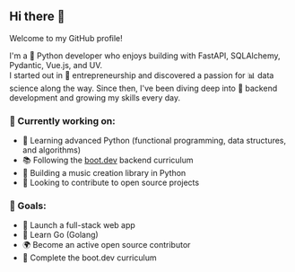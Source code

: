 ## Hi there 👋  
Welcome to my GitHub profile!

I'm a 🐍 Python developer who enjoys building with FastAPI, SQLAlchemy, Pydantic, Vue.js, and UV.  
I started out in 🚀 entrepreneurship and discovered a passion for 📊 data science along the way. Since then, I've been diving deep into 🔧 backend development and growing my skills every day.

### 🚧 Currently working on:
- 🌱 Learning advanced Python (functional programming, data structures, and algorithms)  
- 📚 Following the [boot.dev](https://www.boot.dev/u/...) backend curriculum  
- 🎵 Building a music creation library in Python  
- 🤝 Looking to contribute to open source projects  

### 🎯 Goals:
- 🧱 Launch a full-stack web app  
- 🦫 Learn Go (Golang)  
- 🌍 Become an active open source contributor  
- 🏁 Complete the boot.dev curriculum  




